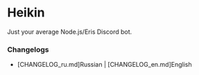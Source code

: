 # Heikin
Just your average Node.js/Eris Discord bot.

### Changelogs
* [CHANGELOG_ru.md]Russian | [CHANGELOG_en.md]English